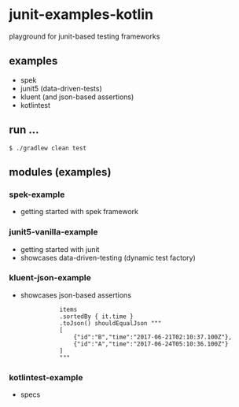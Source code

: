 # junit-examples-kotlin
playground for junit-based testing frameworks

## examples
   - spek
   - junit5 (data-driven-tests)
   - kluent (and json-based assertions)
   - kotlintest
## run ...

    $ ./gradlew clean test
    
## modules (examples)

### spek-example

   - getting started with spek framework

### junit5-vanilla-example

   - getting started with junit
   - showcases data-driven-testing (dynamic test factory)

### kluent-json-example
   - showcases json-based assertions
          
                    items
                    .sortedBy { it.time }
                    .toJson() shouldEqualJson """
                    [
                        {"id":"B","time":"2017-06-21T02:10:37.100Z"},
                        {"id":"A","time":"2017-06-24T05:10:36.100Z"}
                    ]
                    """

### kotlintest-example
   - specs

                    
                   
                    